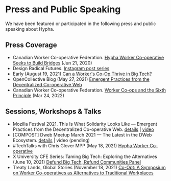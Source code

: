 # Press and Public Speaking

We have been featured or participated in the following press and public speaking about Hypha.

## Press Coverage

- Canadian Worker Co-operative Federation. [Hypha Worker Co-operative Seeks to Build Bridges](https://canadianworker.coop/hypha-worker-co-operative-seeks-to-build-bridges/) (Jun 21, 2020)
- Design Radical Futures. [Instagram post series](https://www.instagram.com/p/CNXq7w2h3Ab/)
- Early (August 19, 2021) [Can a Worker's Co-Op Thrive in Big Tech?](https://www.earlymagazine.com/articles/can-a-workers-co-op-thrive-in-big-tech)
- OpenCollective Blog (May 27, 2021) [Emergent Practices from the Decentralized Co-operative Web](https://blog.opencollective.com/emergent-practices-from-the-decentralized-co-operative-web/)  
- Canadian Worker Co-operative Federation. [Worker Co-ops and the Sixth Principle](https://canadianworker.coop/worker-co-ops-and-the-sixth-principle/) (Mar 24, 2022)


## Sessions, Workshops & Talks

- Mozilla Festival 2021. This Is What Solidarity Looks Like — Emergent Practices from the Decentralized Co-operative Web. [details](https://schedule.mozillafestival.org/session/3BE77L-1) | [video](https://www.youtube.com/watch?v=eVLHAVg-g24#t=30m45s) 
- [COMPOST] Dweb Meetup March 2021 — The Latest in the DWeb Ecosystem. [details](https://www.eventbrite.com/e/dweb-meetup-march-2021-the-latest-in-the-dweb-ecosystem-tickets-142013104017#) | video (pending)
- #TechTalks with Chris Glover MPP (May 18, 2021) [Hypha Worker Co-operative](https://www.youtube.com/watch?v=bp95oowQ5Hw)
- X University CFE Series: Taming Big Tech: Exploring the Alternatives (June 10, 2021) [Defund Big Tech, Refund Communities Panel](https://cfe.ryerson.ca/key-resources/podcasts/defund-big-tech-refund-communities)
- Treaty Lands, Global Stories (November 18, 2021) [Co-Opt: A Symposium on Worker Co-operatives as Alternatives to Traditional Workplaces](https://www.instagram.com/p/CWBSH5qLI9Y/)

